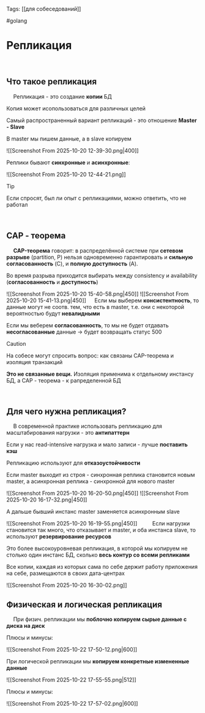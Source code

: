 Tags: [[для собеседований]]

#golang 



# Репликация
 
## Что такое репликация
 
Репликация - это создание **копии** БД

Копия может исопользоваться для различных целей
 

Самый распространенный вариант репликаций - это отношение **Master - Slave**

В master мы пишем данные, а в slave копируем

![[Screenshot From 2025-10-20 12-39-30.png|400]]
  

Реплики бывают **синхронные** и **асинхронные**:

![[Screenshot From 2025-10-20 12-44-21.png]]
 


> [!tip] 
> Если спросят, был ли опыт с репликациями, можно ответить, что не работал 

 
 
## CAP - теорема
 
**CAP-теорема** говорит: в распределённой системе при **сетевом разрыве** (partition, P) нельзя одновременно гарантировать и **сильную согласованность** (C), и **полную доступность** (A). 
 

Во время разрыва приходится выбирать между consistency и availability (**согласованность** и **доступность**)

![[Screenshot From 2025-10-20 15-40-58.png|450]]
![[Screenshot From 2025-10-20 15-41-13.png|450]]
 
Если мы выберем **консистентность**, то данные могут не соотв. тем, что есть в master, т.е. они с некоторой вероятностью будут **невалидными**

Если мы веберем **согласованность**, то мы не будет отдавать **несогласованные** данные -> будет возвращать статус 500
 
> [!caution] 
> На собесе могут спросить вопрос: как связаны CAP-теорема и изоляция транзакций
> 
> **Это не связанные вещи.** Изоляция применима к отдельному инстансу БД, а CAP - теорема - к рапределенной БД 


 
 
## Для чего нужна репликация?
 
В современной практике использовать репликацию для масштабирования нагрузки - это **антипаттерн**

Если у нас read-intensive нагрузка и мало записи - лучше **поставить кэш**
 

Репликацию используют для **отказоустойчивости**

Если master выходит из строя - синхронная реплика становится новым master, а асинхронная реплика - синхронной для нового master

![[Screenshot From 2025-10-20 16-20-50.png|450]]
![[Screenshot From 2025-10-20 16-17-32.png|450]]
 

А дальше бывший инстанс master заменяется асинхронным slave

![[Screenshot From 2025-10-20 16-19-55.png|450]]
 
 
Если нагрузки становится так много, что отказывает и master, и оба инстанса slave, то используют **резервирование ресурсов**

Это более высокоуровневая репликация, в которой мы копируем не столько один инстанс БД, сколько **весь контур со всеми репликами**
 

Все копии, каждая из которых сама по себе держит работу приложения на себе,  размещаются в своих дата-центрах

![[Screenshot From 2025-10-20 16-30-02.png]]
 
 
## Физическая и логическая репликация
 
При физич. репликации мы **поблочно копируем сырые данные с диска на диск**

Плюсы и минусы:

![[Screenshot From 2025-10-22 17-50-12.png|600]]
  

При логической репликации мы **копируем конкретные измененные данные**

![[Screenshot From 2025-10-22 17-55-55.png|512]]

Плюсы и минусы:

![[Screenshot From 2025-10-22 17-57-02.png|600]]
 
